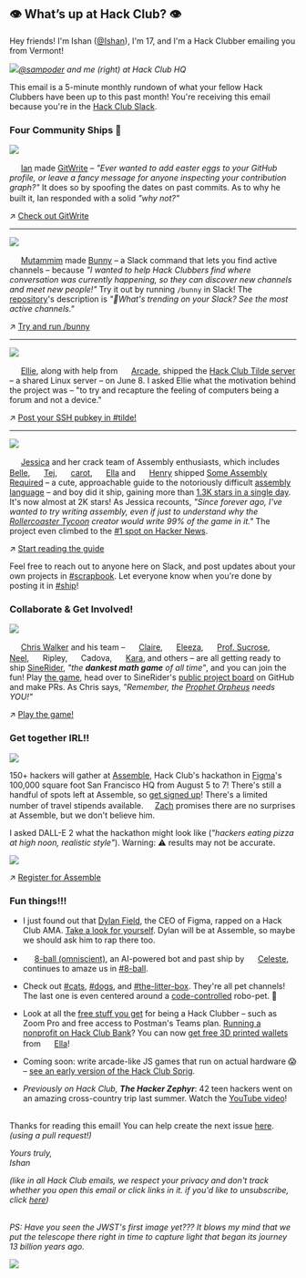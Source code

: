 ## 👁️ What’s up at Hack Club? 👁️

Hey friends! I'm Ishan ([@Ishan](https://hackclub.slack.com/app_redirect?channel=U01ACA3M90C)), I'm 17, and I'm a Hack Clubber emailing you from Vermont!

![](https://lh4.googleusercontent.com/d3C3wKyLJ3uScwnU5GGYia_dEgl1x37a2on9lG75K5HJMwWPCcc5PtMsz9EKZSGtobVKN2Z7XSL0dNpOO4E8e1EDzFez6ZQ1g_108wER33iUHbNibqwNZQrBbgIhIyU0IKNfM7Tr3ekGsYFuqcw)_[@sampoder](https://sampoder.com/) and me (right) at Hack Club HQ_

This email is a 5-minute monthly rundown of what your fellow Hack Clubbers have been up to this past month! You're receiving this email because you're in the [Hack Club Slack](https://hackclub.com/slack/).

### Four Community Ships 🚢

![](https://lh4.googleusercontent.com/6mGQ7sjpq4rl6FMntrTouuZxkhqCidKIV5m_yTADNJZRG6oe-OOB89LnePi_ugSPCkLYO4gHByQSGOQm9TUPsBzYIjJ2UKtgNpGr-CPUQH4zXJ1Y4XQGZ2Em8NLcsjN-Jnwz7Xlagbymytia0dI)

<img src="https://lh3.googleusercontent.com/QtpHD2OkDGoBi1gHKx2l9kedm6VpZa3t110m2jLHTooPV8p0W_sU-7gwbz-pFw3WwWVCNt3yI92wvxeblZEIV0BgFHD_V9awHjek-EEhbVkJ3yuYVjp_R6SwumYwbNtQOx98ypJHK7vHovbqWpY" width="16"> [Ian](https://yodacode.xyz/) made [GitWrite](https://github.com/yodalightsabr/gitwrite) – _"Ever wanted to add easter eggs to your GitHub profile, or leave a fancy message for anyone inspecting your contribution graph?"_ It does so by spoofing the dates on past commits. As to why he built it, Ian responded with a solid _"why not?"_ <img src="https://lh5.googleusercontent.com/1MGEnvzEEi_PsdJbjQ6_zCBMDtgfgb1FZp2-rNNCaaVonSsaO7ZUjv3h1zeqoLy03_2Nu450vBbtHHnghcMZgN0imqy1wL4Kxt5hZUGc5WCBRrHDSrvZQWm1paoUi4_ptTafB9kwlJGbS5TmmOY" width="16">

↗️ [Check out GitWrite](https://github.com/yodalightsabr/gitwrite)

---

![](https://lh4.googleusercontent.com/DjbVNKRkZ0gNkL-x2RMpaSkHbcSYYy78s7Nxq8qHL9WCwSVtTW3YGcCnLB0tUENB7a1WtkbvbfxYtWzi1pO7-dOEN6G6kR_QkalIQexTY_AEaYfJQHnXnWS026d6ywhNDAPm9HUjeMEPN9CVeaE)

<img src="https://lh6.googleusercontent.com/e4nyQiRhBS-zs3BfKw3MH7aqsgBf9qNKzds8t55qqB76Y3sglZI1rA5fwLuSJo57O5a58a4j-vjmiQE081jNUtI1GpeEbJTtwu72aPx5pQis_B8KYrnb4WiJQKm5b21xGnQ_McrhPLNZdVtXRNY" width="16">  [Mutammim](https://www.mutammim.com/) made [Bunny](https://github.com/mutammim/bunny) – a Slack command that lets you find active channels – because _"I wanted to help Hack Clubbers find where conversation was currently happening, so they can discover new channels and meet new people!"_ Try it out by running `/bunny` in Slack! The [repository](https://github.com/mutammim/bunny)'s description is _"🐇What's trending on your Slack? See the most active channels."_

↗️ [Try and run /bunny](https://hackclub.slack.com/archives/C0266FRGV)

---

![](https://lh4.googleusercontent.com/lRnZzh-wu65oy4rSAR-2t2OoCFYQ0CUxfrlskr-ibuLfGwzThgYo372UEP8jBo0u1X0Qg9VgItWa3Yy9z-g3hG1IQ8HU2clIWba1nvWpRodYoZw037Dw20r0D1LR0IHD4vWMFwIK-GsDfdvofgA)

<img src="https://lh5.googleusercontent.com/9XS4Dn6FSnqfRyW4JkBn6dC7F4GaUOMrMSwqmo8AOd3owVuu-vHOsLpEQZrSVG_w1zSBA3Ave7hwC9YBAaNELPP2xZ0Mjt0btiMZxuaN5_zH_tpAKAbI-72mlfAER4XjHNU5_VUagfpaJHQ4SOs" width="16">  [Ellie](https://github.com/CodeLongAndProsper90), along with help from <img src="https://lh6.googleusercontent.com/bBRj4Ep2E4C3-KwKACNVbzLXKMXwraxuhtZojuNwlqOaUmr144Dm7N6yCqS5pNzBp2pfhKA5i54d1_F6hQjb7udFNTTWCr_Tvv0cT02EUcC9uXzWnFhNp6hdU7RcCcMoImZQeQbTKqcdA5a2pIM" width="16">  [Arcade](https://arcadewise.me/), shipped the [Hack Club Tilde server](https://github.com/hackclub/tilde) – a shared Linux server – on June 8. I asked Ellie what the motivation behind the project was – "to try and recapture the feeling of computers being a forum and not a device."

↗️ [Post your SSH pubkey in #tilde!](https://hackclub.slack.com/archives/C02NT4SJHHP)

---

![](https://lh5.googleusercontent.com/RqRUkUUiwjXemyCSuoifXxP1lTkPz7Z5yGj6aPuoFuN0ZOulsxxZsnvyM-609kjr4VUTAlaL_03pnrWk7d-laW2gpe_ACckT3RXbkr22rA3H5qzVpnT2T7nwgrAxgCm0pR5cYs-tB3pioWpqrzY)

<img src="https://lh3.googleusercontent.com/M6TMabg_WZOFFAon2-CBaFh0K6nv0mTW3q3KAUe791DNz2XoNeJjDPXalKvmdJMIl8REfwOaBrtCRus-Ossva6YXSdKV9NUPB-MKxdlZ42zWnEUuxuSKL6wruaVzO0_uEPmWMrsLnsz3Q7kyEBk" width="16">  [Jessica](http://jessicard.com/) and her crack team of Assembly enthusiasts, which includes <img src="https://lh3.googleusercontent.com/fdfYcFcrIWAplBJ67HXtxU5EszvhM4SCSU0AnrRGmPzl65iRDZ-qYwlw7-1XmbuKJxD9qG1kLflQ_9dHwTnAyZnlCoNS1awicuycZRkkjbvst6bjwiZ6Lj4a2Pvgg81d4pZ-tU6YiEExYTk6Z2A" width="16">  [Belle](https://belle.is-a.dev/), <img src="https://lh6.googleusercontent.com/tpWq61lN4YPSqopoUzuDWzgOu2Jxk0_HyruElXE2chX9X9OE5F7AfjFvUJmwk84pa0QmmbSXq6o9JrOVUl3g1gh0R2IlUiYZAfQYC8YykeW3dgOyAna_AWMAXeSvBj_g7ESteNropxSI2d5neXw" width="16"> [Tej](https://tejas.dino.icu/), <img src="https://lh4.googleusercontent.com/BdubQfczXxmWha5SmZM7UkDsztYPB0oN12GRTTJ6_PiPJdVbZPyQjOmQ5kbR3bTpvVKX3e0BLmJUHSmVeMz4EGL52LNgH_Q8vlmGeUKFm8_D_5kKTZdtBenJvOlrUlhQad-smwlXXZ-wL7mztYU" width="16">  [carot](http://carrot.dev/), <img src="https://lh5.googleusercontent.com/2VwKRf-hRjuPhM7PDVmY3BKhheXFocKu68dvhL4hgZkpUsSFkrUUJPMNNZY-5UmuBx8LOZzg9FKI5IvTGq3-FPauW4jfus4h_rmL5Bk64xKqkIh01dnsFY8W_Q2r3FKWpoyLBIKZY9KmTQTtsnw" width="16">  [Ella](https://ella.cx/) and <img src="https://lh6.googleusercontent.com/lddlsg15XyobBHqisor27CK2dstC161iM3ZI3TIqo0eDvH93N2ytvkApR7UBYcQernb_y4dlyxLrx0xDl0-bCEh0-ZCSsP7P_LVlWayBo3R6ieVf1UgluQWc0iJr4AUrJgUM9jbq57t4Pczrfdw" width="16"> [Henry](http://henrybass.github.io/) shipped [Some Assembly Required](https://github.com/hackclub/some-assembly-required) – a cute, approachable guide to the notoriously difficult [assembly language](https://en.wikipedia.org/wiki/Assembly_language) – and boy did it ship, gaining more than [1.3K stars in a single day](https://star-history.com/#hackclub/some-assembly-required). It's now almost at 2K stars! As Jessica recounts, _"Since forever ago, I've wanted to try writing assembly, even if just to understand why the [Rollercoaster Tycoon](https://en.wikipedia.org/wiki/RollerCoaster_Tycoon_(video_game)#:~:text=Sawyer%20wrote%2099%25%20of%20the,%2C%20rendering%2C%20and%20paint%20programs.) creator would write 99% of the game in it."_ The project even climbed to the [#1 spot on Hacker News](https://news.ycombinator.com/item?id=31909183).

↗️ [Start reading the guide](https://github.com/hackclub/some-assembly-required)

Feel free to reach out to anyone here on Slack, and post updates about your own projects in [#scrapbook](https://hackclub.slack.com/archives/C01504DCLVD). Let everyone know when you're done by posting it in [#ship](https://hackclub.slack.com/archives/C0M8PUPU6)!

### Collaborate & Get Involved!

![](https://lh5.googleusercontent.com/FKiNhtKRZE8HGmkuw3PMNgbMs9ob5g8aBnZ_F4kwl1hihDekUvZmeDZOTzrzjGj0E4K_1S2RWRg-4OiDhmyuSSLN3A7vq7Bk5WxoevApZL33LTQoheAkaUNeWJ9s_5jOvAw_uMEhsp09zJzJlEE)

<img src="https://lh3.googleusercontent.com/X5_hjbH3A3vifbZjIulqo5vRFrdI9r6dTb5X251tRR6HcoMgIPQHBKTCsL686d5VhNl0knFF2fMNNmNYN5U46Thb0KSK-NSATL9uMX4quIzYuIAaGFZuEBMyniH-dQRv5sFG_gFGPNkpZf_sDAs" width="16"> [Chris Walker](https://github.com/polytroper) and his team – <img src="https://lh3.googleusercontent.com/QO_oG0WoY-IAk0p28B53kjQN8mbmt_-bzMMygl9d8nlr6z-cRqzy_JgOnK2Icmee3G4Io2ilwZkrHydbv-7Y1AF4t_PCPb0we2XqpkVGlNN-gAnnCX34X2e-50IY0wy3rDc7fpqrhNL9uKsAwYI" width="16"> [Claire](https://clairebookworm.com/), <img src="https://lh3.googleusercontent.com/_Dd8wJXJ6Rrv7EQQTgVboRTvjhIKhyUuTkGaZtivWJUBsA9eoKcIiQMqXlw1dU5KGOt0P-8GLSaeeA7gTLvxOkaaCpNUjC6xybPJZztyIYLwV-T5QovnnQgFgjm_3q1Gpg7KXKUq-0JkbxIYrRk" width="16"> [Eleeza](https://github.com/E-Lee-Za), <img src="https://lh4.googleusercontent.com/eRDCDsCVxui7CGW6V_lpKw1B2g5WS7SQMfs_1EUcEiQeH_kuPOuolzvfScMDC0L9bpg-Ts78ZOFqbuQFa6gsVUB6AIK_aWxDDxY9uGheZFfVd1z1cstLNnmuZ5XDnfj5K0RinCn50HaO3Vfzmhc" width="16"> [Prof. Sucrose](https://profsucrose.dev/), <img src="https://lh3.googleusercontent.com/bR5DmyUD0IKS8CqlidAPzxTFkGWF8-QS5S_o-ND7VdhHFyznPSZet08zaOksHu1s0FiEKU5AdJ5fSRuSwIfFTmPW0uvoj4-VTtt5uD7ZDRI_rfrjSf4dydVi7I2RYqta0DqE1Rmgay7_Rex7pek" width="16"> [Neel](https://neelr.dev/), <img src="https://lh6.googleusercontent.com/-2xi_j78tXwurnS-G-LlLkzfXcRx6uqQbluxYYQGZutLkszBNTM0sCVcUxG1W7W_0phsrpBwVEWGv6M1pg21jy7SH5DtPjQVHMJQJs3OxqO6pWItn2o8k-T5PxvKHmL2I-W-Lr7b9LbJzGJCRZQ" width="16"> Ripley, <img src="https://lh3.googleusercontent.com/pPQmk9ee_4AfQ789wcuqFZ3XJaWZR-9QFXyRKDa5aOUaR-XgQvax7YNYVi_hQtP234noJpjgBCT9pn1_SfxK3U5GTsc0cgMhJfPjaqIZ4PUqiL3SEd4SjuUkKWuiv3GawVrPdO0d3w8AizyvsM8" width="16"> Cadova, <img src="https://lh3.googleusercontent.com/kqbJ_AyMfJtZPL2ZCfuW9JNXNT94kvwgSINn4VLs4SY1FL5d_1un7M84qEbbV-P7IHx2WefMQoO9-wz3qtdsyJQsmcFMZphTbkHwahp5aZnIAFSjVmyT03peZNtXr3Y2Vy2h9eOfSfvCibiWJUk" width="16"> [Kara](https://github.com/karamassie), and others – are all getting ready to ship [SineRider](https://github.com/hackclub/sinerider), _"the **dankest math game** of all time"_, and you can join the fun! Play [the game](https://sinerider.com/), head over to SineRider's [public project board](https://github.com/orgs/hackclub/projects/13) on GitHub and make PRs. As Chris says, _"Remember, the [Prophet Orpheus](https://workshops.hackclub.com/orpheus/) needs YOU!"_

↗️ [Play the game!](https://sinerider.com/)

### Get together IRL!!

![](https://lh5.googleusercontent.com/RyggqdiBsvHMAmP7l3p4EZU8CGFzJcoNFRweQ2g_ZVa4WxoVgvhmRzwKzIGJ4O3hRdRTYD7zg4-z_EX6Ap8cvCFP95eJU_X5ubMi69k-rUwj5HeAOmzsAy8AN3RWeAzfnYb22ALGmTlm2mvPvbI)

150+ hackers will gather at [Assemble](https://assemble.hackclub.com/), Hack Club's hackathon in [Figma](https://www.figma.com/)'s 100,000 square foot San Francisco HQ from August 5 to 7! There's still a handful of spots left at Assemble, so [get signed up](https://register.assemble.hackclub.com/)! There's a limited number of travel stipends available. ​​<img src="https://lh4.googleusercontent.com/wH26QwqgeEiNQS3bxT3mKbTR1X0Dbb4BWU1iOKTzes8w6LIrBMey9plVMFby8vE6xI6Mda8pcVlYMzUswinCYi3dIf5GwE8GK8ZovVC6a0w7Z_fbEQkYjdEHM23lDAIr5LQdWeHw9hYaNpKORB8" width="16"> [Zach](https://twitter.com/zachlatta) promises there are no surprises at Assemble, but we don't believe him.

I asked DALL-E 2 what the hackathon might look like (_"hackers eating pizza at high noon, realistic style"_). Warning: ⚠️ results may not be accurate.

![](https://lh5.googleusercontent.com/32NFT7a3nvAbDZDn86J_w2devUyGU7n1vRazj8v-8Q7FvqgtDw-S6n08IflzRWdEGpT1Jcg5AmytoLI2UVHp6AUjIYBacZ1DoSrya-jo0NIGe6kk-IWtLTfwzvdOXhvElS7pRzkkA2Au3y3n9vM)

↗️ [Register for Assemble](https://register.assemble.hackclub.com/)

### Fun things!!!

-   I just found out that [Dylan Field](https://en.wikipedia.org/wiki/Dylan_Field), the CEO of Figma, rapped on a Hack Club AMA. [Take a look for yourself](https://youtu.be/fDKYjX37cbo?t=3747). Dylan will be at Assemble, so maybe we should ask him to rap there too.

-   <img src="https://lh6.googleusercontent.com/bXwPtcYwOex4mi3ZyKGdBnPwK1TYmu7mMZvzBgFpwKEmmkX05LCkr6uFICMHDuhNEDylTiBoNTcAteFm3MsdU_MdNjs8eLckFVV9Vm87s86EYNb0x_C3rDpsGOxIgcMM7-BEUhQUnpRar_6Id0U" width="16"> [8-ball (omniscient)](https://github.com/cosmicoptima/8-ball), an AI-powered bot and past ship by <img src="https://lh3.googleusercontent.com/QM3Ddu668o7oFW-rYKN5q5lrz-VaffT7oNtTbhykzOE7JzM_y9U-kmlIEEYmHuj-RPefWhBPZrPKvAtC53XR6uO0v_ABx_rKz-q3Z-A3wvK0A8hrQVLPw3YlUgLK5ACfHmtt8Xg6gLJhDfQl47A" width="16"> [Celeste](https://github.com/cosmicoptima), continues to amaze us in [#8-ball](https://hackclub.slack.com/archives/C03DNGQA6SY).

-   Check out [#cats](https://hackclub.slack.com/archives/CDLBHGUQN), [#dogs](https://hackclub.slack.com/archives/CDJV1CXC2), and [#the-litter-box](https://hackclub.slack.com/archives/C039E59328Y). They're all pet channels! The last one is even centered around a [code-controlled](https://github.com/karamassie/madcatbot) robo-pet. 🤖

-   Look at all the [free stuff you get](https://toolbox.hackclub.com/) for being a Hack Clubber – such as Zoom Pro and free access to Postman's Teams plan. [Running a nonprofit on Hack Club Bank](https://hackclub.com/bank/)? You can now [get free 3D printed wallets](https://hackclub.slack.com/archives/C0M8PUPU6/p1655504321502629) from <img src="https://lh4.googleusercontent.com/g2E1ywADUGgvWGEeoqF_RAU22FNQU2kztn1P4WOnZ62YLFNjIzYirTVCL3TcSerJe98RY_HXxtk5oiBW9ebkEMT0ojqwTbSChVFPjmmZnTj372jk6XMvBZDdWm7uUIXQ92mhK6FaNAXUJIISu28" width="16"> [Ella](https://hackclub.slack.com/app_redirect?channel=U01D6FYHLUW)!

-   Coming soon: write arcade-like JS games that run on actual hardware 😱 – [see an early version of the Hack Club Sprig](https://hackclub.slack.com/archives/C6LHL48G2/p1657136014429409).

-   _Previously on Hack Club, **The Hacker Zephyr**_: 42 teen hackers went on an amazing cross-country trip last summer. Watch the [YouTube video](https://www.youtube.com/watch?v=2BID8_pGuqA)!

\
Thanks for reading this email! You can help create the next issue [here](https://github.com/hackclub/newsletter). _(using a pull request!)_

_Yours truly,_  
_Ishan_

_(like in all Hack Club emails, we respect your privacy and don't track whether you open this email or click links in it. if you'd like to unsubscribe, click [here](https://postal.hackclub.com/unsubscribe-success.php?c=1203))_

\
_PS: Have you seen the JWST's first image yet??? It blows my mind that we put the telescope there right in time to capture light that began its journey 13 billion years ago._

![](https://lh5.googleusercontent.com/47-G1t4SXXSGn7eMtf4DGXCQPSTpuoXFerg3snKzYVBcqdSRVYVYnbevGBBzHe6NUDasuzSC8hEtvgR5ogSq6fksgOlBh2ZnDk48B4DcyOLDU4qsXMZiPH2K3NzO3NKTxDVtzm90315vrfpJLTI)
